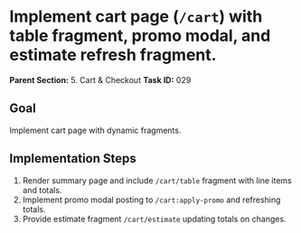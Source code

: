 # Implement cart page (`/cart`) with table fragment, promo modal, and estimate refresh fragment.

**Parent Section:** 5. Cart & Checkout
**Task ID:** 029

## Goal
Implement cart page with dynamic fragments.

## Implementation Steps
1. Render summary page and include `/cart/table` fragment with line items and totals.
2. Implement promo modal posting to `/cart:apply-promo` and refreshing totals.
3. Provide estimate fragment `/cart/estimate` updating totals on changes.
